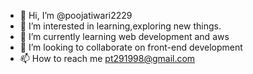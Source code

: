 - 👋 Hi, I’m @poojatiwari2229
- 👀 I’m interested in learning,exploring new things.
- 🌱 I’m currently learning web development and aws
- 💞️ I’m looking to collaborate on front-end development
- 📫 How to reach me pt291998@gmail.com

<!---
poojatiwari2229/poojatiwari2229 is a ✨ special ✨ repository because its `README.md` (this file) appears on your GitHub profile.
You can click the Preview link to take a look at your changes.
--->
